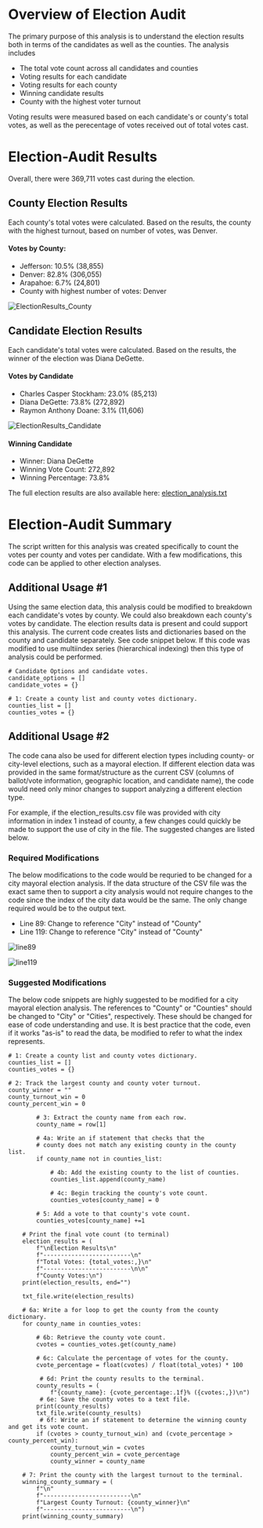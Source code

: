 # Overview of Election Audit
The primary purpose of this analysis is to understand the election results both in terms of the candidates as well as the counties. The analysis includes 
 - The total vote count across all candidates and counties
 - Voting results for each candidate
 - Voting results for each county
 - Winning candidate results
 - County with the highest voter turnout

Voting results were measured based on each candidate's or county's total votes, as well as the perecentage of votes received out of total votes cast.


# Election-Audit Results

Overall, there were 369,711 votes cast during the election.

## County Election Results
Each county's total votes were calculated. Based on the results, the county with the highest turnout, based on number of votes, was Denver.

#### Votes by County:
- Jefferson: 10.5% (38,855)
- Denver: 82.8% (306,055)
- Arapahoe: 6.7% (24,801)
- County with highest number of votes:  Denver

![ElectionResults_County](https://user-images.githubusercontent.com/93630042/144717049-a825f8fd-aeb8-49e5-9259-20ac894996ca.png)


## Candidate Election Results
Each candidate's total votes were calculated. Based on the results, the winner of the election was Diana DeGette.

#### Votes by Candidate
- Charles Casper Stockham: 23.0% (85,213)
- Diana DeGette: 73.8% (272,892)
- Raymon Anthony Doane: 3.1% (11,606)


![ElectionResults_Candidate](https://user-images.githubusercontent.com/93630042/144717042-cb33278b-4b1b-459d-b33c-5fbb0e75ed07.png)

#### Winning Candidate
- Winner: Diana DeGette
- Winning Vote Count: 272,892
- Winning Percentage: 73.8%

The full election results are also available here:
[election_analysis.txt](https://github.com/LacyS6198/Election_Analysis/files/7613607/election_analysis.txt)


# Election-Audit Summary
The script written for this analysis was created specifically to count the votes per county and votes per candidate. With a few modifications, this code can be applied to other election analyses. 

## Additional Usage #1 
Using the same election data, this analysis could be modified to breakdown each candidate's votes by county. We could also breakdown each county's votes by candidate. The election results data is present and could support this analysis. The current code creates lists and dictionaries based on the county and candidate separately. See code snippet below. If this code was modified to use multiindex series (hierarchical indexing) then this type of analysis could be performed. 

```
# Candidate Options and candidate votes.
candidate_options = []
candidate_votes = {}

# 1: Create a county list and county votes dictionary.
counties_list = []
counties_votes = {}
```

## Additional Usage #2
The code cana also be used for different election types including county- or city-level elections, such as a mayoral election. If different election data was provided in the same format/structure as the current CSV (columns of ballot/vote information, geographic location, and candidate name), the code would need only minor changes to support analyzing a different election type.

For example, if the election_results.csv file was provided with city information in index 1 instead of county, a few changes could quickly be made to support the use of city in the file. The suggested changes are listed below. 

### Required Modifications
The below modifications to the code would be requried to be changed for a city mayoral election analysis. If the data structure of the CSV file was the exact same then to support a city analysis would not require changes to the code since the index of the city data would be the same. The only change required would be to the output text.

- Line 89: Change to reference "City" instead of "County"
- Line 119: Change to reference "City" instead of "County"

![line89](https://user-images.githubusercontent.com/93630042/143771563-e85ca78f-fe09-4219-a721-f0066ff13154.png)

![line119](https://user-images.githubusercontent.com/93630042/143771567-88e1007d-8354-4c08-9cac-324fc64f853b.png)

### Suggested Modifications
The below code snippets are highly suggested to be modified for a city mayoral election analysis. The references to "County" or "Counties" should be changed to "City" or "Cities", respectively. These should be changed for ease of code understanding and use. It is best practice that the code, even if it works "as-is" to read the data, be modified to refer to what the index represents. 

```
# 1: Create a county list and county votes dictionary.
counties_list = []
counties_votes = {}
```

```
# 2: Track the largest county and county voter turnout.
county_winner = ""
county_turnout_win = 0
county_percent_win = 0
```

```
        # 3: Extract the county name from each row.
        county_name = row[1]
```

```
        # 4a: Write an if statement that checks that the
        # county does not match any existing county in the county list.
        if county_name not in counties_list:

            # 4b: Add the existing county to the list of counties.
            counties_list.append(county_name)

            # 4c: Begin tracking the county's vote count.
            counties_votes[county_name] = 0

        # 5: Add a vote to that county's vote count.
        counties_votes[county_name] +=1
```

```
    # Print the final vote count (to terminal)
    election_results = (
        f"\nElection Results\n"
        f"-------------------------\n"
        f"Total Votes: {total_votes:,}\n"
        f"-------------------------\n\n"
        f"County Votes:\n")
    print(election_results, end="")

    txt_file.write(election_results)

    # 6a: Write a for loop to get the county from the county dictionary.
    for county_name in counties_votes:

        # 6b: Retrieve the county vote count.
        cvotes = counties_votes.get(county_name)

        # 6c: Calculate the percentage of votes for the county.
        cvote_percentage = float(cvotes) / float(total_votes) * 100

         # 6d: Print the county results to the terminal.
        county_results = (
            f"{county_name}: {cvote_percentage:.1f}% ({cvotes:,})\n")
         # 6e: Save the county votes to a text file.
        print(county_results)
        txt_file.write(county_results)
         # 6f: Write an if statement to determine the winning county and get its vote count.
        if (cvotes > county_turnout_win) and (cvote_percentage > county_percent_win):
            county_turnout_win = cvotes
            county_percent_win = cvote_percentage
            county_winner = county_name

    # 7: Print the county with the largest turnout to the terminal.
    winning_county_summary = (
        f"\n"
        f"-------------------------\n"
        f"Largest County Turnout: {county_winner}\n"
        f"-------------------------\n")
    print(winning_county_summary)
```






